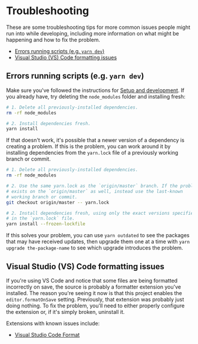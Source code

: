 # Troubleshooting

These are some troubleshooting tips for more common issues people might run into while developing, including more information on what might be happening and how to fix the problem.

* [Errors running scripts (e.g. `yarn dev`)](#errors-running-scripts-eg-yarn-dev)
* [Visual Studio (VS) Code formatting issues](#visual-studio-vs-code-formatting-issues)

## Errors running scripts (e.g. `yarn dev`)

Make sure you've followed the instructions for [Setup and development](development.md). If you already have, try deleting the `node_modules` folder and installing fresh:

```bash
# 1. Delete all previously-installed dependencies.
rm -rf node_modules

# 2. Install dependencies fresh.
yarn install
```

If that doesn't work, it's possible that a newer version of a dependency is creating a problem. If this is the problem, you can work around it by installing dependencies from the `yarn.lock` file of a previously working branch or commit.

```bash
# 1. Delete all previously-installed dependencies.
rm -rf node_modules

# 2. Use the same yarn.lock as the `origin/master` branch. If the problem
# exists on the `origin/master` as well, instead use the last-known
# working branch or commit.
git checkout origin/master -- yarn.lock

# 2. Install dependencies fresh, using only the exact versions specified
# in the `yarn.lock` file.
yarn install --frozen-lockfile
```

If this solves your problem, you can use `yarn outdated` to see the packages that may have received updates, then upgrade them one at a time with `yarn upgrade the-package-name` to see which upgrade introduces the problem.

## Visual Studio (VS) Code formatting issues

If you're using VS Code and notice that some files are being formatted incorrectly on save, the source is probably a formatter extension you've installed. The reason you're seeing it now is that this project enables the `editor.formatOnSave` setting. Previously, that extension was probably just doing nothing. To fix the problem, you'll need to either properly configure the extension or, if it's simply broken, uninstall it.

Extensions with known issues include:

* [Visual Studio Code Format](https://marketplace.visualstudio.com/items?itemName=ryannaddy.vscode-format#review-details)
